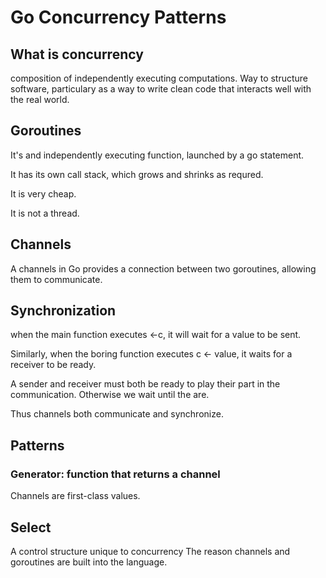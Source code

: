 # Go Concurrency Patterns

## What is concurrency

composition of independently executing computations.
Way to structure software, particulary as a way to write clean code that interacts well with the real world.

## Goroutines

It's and independently executing function, launched by a go statement.

It has its own call stack, which grows and shrinks as requred.

It is very cheap.

It is not a thread.

## Channels

A channels in Go provides a connection between two goroutines, allowing them to communicate.

## Synchronization

when the main function executes <-c, it will wait for a value to be sent.

Similarly, when the boring function executes c <- value, it waits for a receiver to be ready.

A sender and receiver must both be ready to play their part in the communication. Otherwise we wait until the are.

Thus channels both communicate and synchronize.

## Patterns

### Generator: function that returns a channel

Channels are first-class values.

## Select

A control structure unique to concurrency
The reason channels and goroutines are built into the language.
